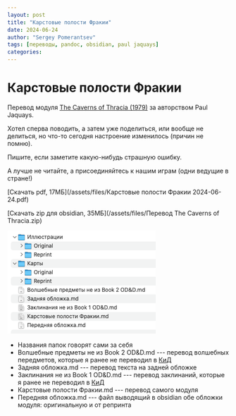```yaml
---
layout: post
title: "Карстовые полости Фракии"
date: 2024-06-24
author: "Sergey Pomerantsev"
tags: [переводы, pandoc, obsidian, paul jaquays]
categories:
---
```


# Карстовые полости Фракии

Перевод модуля [The Caverns of Thracia (1979)](https://rpggeek.com/rpgitem/46078/the-caverns-of-thracia) за авторством Paul Jaquays.

Хотел сперва поводить, а затем уже поделиться, или вообще не делиться, но что-то сегодня настроение изменилось (причин не помню).

Пишите, если заметите какую-нибудь страшную ошибку.

А лучше не читайте, а присоединяйтесь к нашим играм (одни ведущие в стране!)

[Скачать pdf, 17МБ](/assets/files/Карстовые полости Фракии 2024-06-24.pdf)

[Скачать zip для obsidian, 35МБ](/assets/files/Перевод The Caverns of Thracia.zip)

![Список файлов в архиве](/assets/images/obsidian-thracia-zip.png)

- Названия папок говорят сами за себя
- Волшебные предметы не из Book 2 OD&D.md --- перевод волшебных передметов, которые я ранее не переводил в [КиД](https://github.com/StuartZaq/rats-and-doors/tree/main)
- Задняя обложка.md --- перевод текста на задней обложке
- Заклинания не из Book 1 OD&D.md --- перевод заклинаний, которые я ранее не переводил в [КиД](https://github.com/StuartZaq/rats-and-doors/tree/main)
- Карстовые полости Фракии.md --- перевод самого модуля
- Передняя обложка.md --- файл выводящий в obsidian обе обложки модуля:  оригинальную и от репринта
